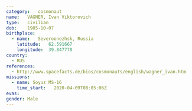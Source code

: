 ```yaml
---
category:	cosmonaut
name:	VAGNER, Ivan Viktorovich
type:	civilian
dob:	1985-10-07
birthplace:
  - name:	Severoonezhsk, Russia
    latitude:	62.591667
    longitude:	39.847778
country:
  - RUS
references:
  - http://www.spacefacts.de/bios/cosmonauts/english/wagner_ivan.htm
missions:
  - name: Soyuz MS-16
    time_start:   2020-04-09T08:05:06Z
evas:
gender:	Male
---
```


